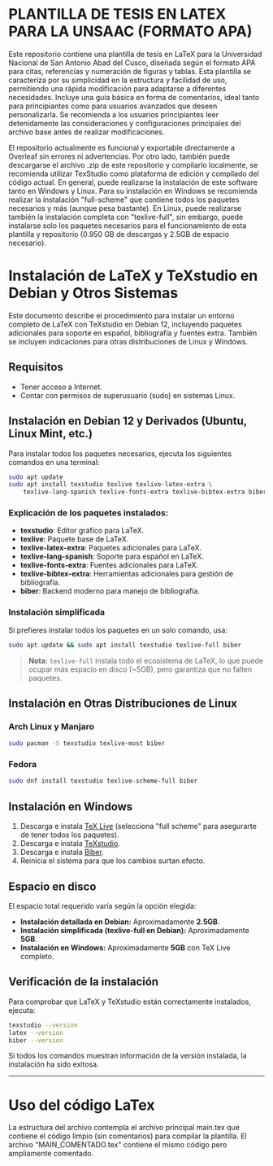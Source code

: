 # PLANTILLA DE TESIS EN LATEX PARA LA UNSAAC (FORMATO APA)

Este repositorio contiene una plantilla de tesis en LaTeX para la Universidad Nacional de San Antonio Abad del Cusco, diseñada según el formato APA para citas, referencias y numeración de figuras y tablas. Esta plantilla se caracteriza por su simplicidad en la estructura y facilidad de uso, permitiendo una rápida modificación para adaptarse a diferentes necesidades. Incluye una guía básica en forma de comentarios, ideal tanto para principiantes como para usuarios avanzados que deseen personalizarla. Se recomienda a los usuarios principiantes leer detenidamente las consideraciones y configuraciones principales del archivo base antes de realizar modificaciones.

El repositorio actualmente es funcional y exportable directamente a Overleaf sin errores ni advertencias. Por otro lado, también puede descargarse el archivo .zip de este repositorio y compilarlo localmente, se recomienda utilizar TexStudio como plataforma de edición y compilado del código actual. En general, puede realizarse la instalación de este software tanto en Windows y Linux. Para su instalación en Windows se recomienda realizar la instalación "full-scheme" que contiene todos los paquetes necesarios y más (aunque pesa bastante). En Linux, puede realizarse también la instalación completa con "texlive-full", sin embargo, puede instalarse solo los paquetes necesarios para el funcionamiento de esta plantilla y repositorio (0.950 GB de descargas y 2.5GB de espacio necesario). 

# Instalación de LaTeX y TeXstudio en Debian y Otros Sistemas

Este documento describe el procedimiento para instalar un entorno completo de LaTeX con TeXstudio en Debian 12, incluyendo paquetes adicionales para soporte en español, bibliografía y fuentes extra. También se incluyen indicaciones para otras distribuciones de Linux y Windows.

## Requisitos
- Tener acceso a Internet.
- Contar con permisos de superusuario (sudo) en sistemas Linux.

## Instalación en Debian 12 y Derivados (Ubuntu, Linux Mint, etc.)
Para instalar todos los paquetes necesarios, ejecuta los siguientes comandos en una terminal:

```bash
sudo apt update
sudo apt install texstudio texlive texlive-latex-extra \
    texlive-lang-spanish texlive-fonts-extra texlive-bibtex-extra biber
```

### Explicación de los paquetes instalados:
- **texstudio**: Editor gráfico para LaTeX.
- **texlive**: Paquete base de LaTeX.
- **texlive-latex-extra**: Paquetes adicionales para LaTeX.
- **texlive-lang-spanish**: Soporte para español en LaTeX.
- **texlive-fonts-extra**: Fuentes adicionales para LaTeX.
- **texlive-bibtex-extra**: Herramientas adicionales para gestión de bibliografía.
- **biber**: Backend moderno para manejo de bibliografía.

### Instalación simplificada
Si prefieres instalar todos los paquetes en un solo comando, usa:

```bash
sudo apt update && sudo apt install texstudio texlive-full biber
```

> **Nota:** `texlive-full` instala todo el ecosistema de LaTeX, lo que puede ocupar más espacio en disco (~5GB), pero garantiza que no falten paquetes.

## Instalación en Otras Distribuciones de Linux
### Arch Linux y Manjaro
```bash
sudo pacman -S texstudio texlive-most biber
```

### Fedora
```bash
sudo dnf install texstudio texlive-scheme-full biber
```

## Instalación en Windows
1. Descarga e instala [TeX Live](https://www.tug.org/texlive/) (selecciona "full scheme" para asegurarte de tener todos los paquetes).
2. Descarga e instala [TeXstudio](https://www.texstudio.org/).
3. Descarga e instala [Biber](https://sourceforge.net/projects/biblatex-biber/).
4. Reinicia el sistema para que los cambios surtan efecto.

## Espacio en disco
El espacio total requerido varía según la opción elegida:
- **Instalación detallada en Debian:** Aproximadamente **2.5GB**.
- **Instalación simplificada (texlive-full en Debian):** Aproximadamente **5GB**.
- **Instalación en Windows:** Aproximadamente **5GB** con TeX Live completo.

## Verificación de la instalación
Para comprobar que LaTeX y TeXstudio están correctamente instalados, ejecuta:

```bash
texstudio --version
latex --version
biber --version
```

Si todos los comandos muestran información de la versión instalada, la instalación ha sido exitosa.

---

# Uso del código LaTex

La estructura del archivo contempla el archivo principal main.tex que contiene el código limpio (sin comentarios) para compilar la plantilla. El archivo "MAIN\_COMENTADO.tex" contiene el mismo código pero ampliamente comentado.
